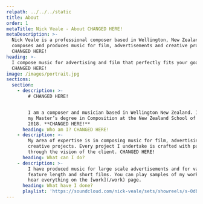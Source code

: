 ```yaml
---
relpath: ../../../static
title: About
order: 1
metaTitle: Nick Veale - About CHANGED HERE!
metaDescription: >-
  Nick Veale is a professional composer based in Wellington, New Zealand. He
  composes and produces music for film, advertisements and creative projects.
  CHANGED HERE!
heading: >-
  I compose music for advertising and film that perfectly fits your goals.
  CHANGED HERE!
image: /images/portrait.jpg
sections:
  section:
    - description: >-
        # CHANGED HERE!


        I am a composer and musician based in Wellington New Zealand. I finished
        my Master’s degree in Composition at the New Zealand School of Music in
        2018. **CHANGED HERE!**
      heading: Who am I? CHANGED HERE!
    - description: >-
        My area of expertise is in composing music for film, advertising and
        creative projects. Every project I undertake is crafted with passion
        through the vision of the client. CHANGED HERE!
      heading: What can I do?
    - description: >-
        I have produced music for large scale advertisements and for various
        feature length and short films. You can play samples of my work below or
        hear everything on the [work](/work) page.
      heading: What have I done?
      playlist: 'https://soundcloud.com/nick-veale/sets/showreels/s-0dbVX'
---
```


